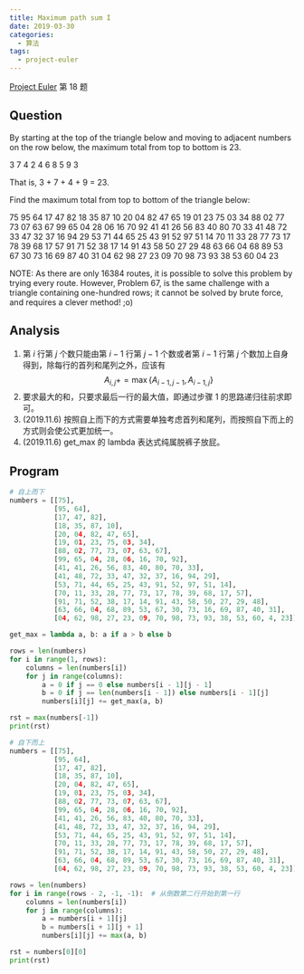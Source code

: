 ```yaml
---
title: Maximum path sum I
date: 2019-03-30
categories:
  - 算法
tags:
  - project-euler
---
```


[Project Euler](https://projecteuler.net) 第 18 题

<!-- more -->

## Question

By starting at the top of the triangle below and moving to adjacent numbers on the row below, the maximum total from top to bottom is 23.

3
7 4
2 4 6
8 5 9 3

That is, 3 + 7 + 4 + 9 = 23.

Find the maximum total from top to bottom of the triangle below:

75
95 64
17 47 82
18 35 87 10
20 04 82 47 65
19 01 23 75 03 34
88 02 77 73 07 63 67
99 65 04 28 06 16 70 92
41 41 26 56 83 40 80 70 33
41 48 72 33 47 32 37 16 94 29
53 71 44 65 25 43 91 52 97 51 14
70 11 33 28 77 73 17 78 39 68 17 57
91 71 52 38 17 14 91 43 58 50 27 29 48
63 66 04 68 89 53 67 30 73 16 69 87 40 31
04 62 98 27 23 09 70 98 73 93 38 53 60 04 23

NOTE: As there are only 16384 routes, it is possible to solve this problem by trying every route. However, Problem 67, is the same challenge with a triangle containing one-hundred rows; it cannot be solved by brute force, and requires a clever method! ;o)

## Analysis

1. 第 $i$ 行第 $j$ 个数只能由第 $i-1$ 行第 $j-1$ 个数或者第 $i-1$ 行第 $j$ 个数加上自身得到，除每行的首列和尾列之外，应该有 $$A_{i,j} += \max \{A_{i-1,j-1},A_{i-1,j}\}$$
2. 要求最大的和，只要求最后一行的最大值，即通过步骤 1 的思路递归往前求即可。
3. (2019.11.6) 按照自上而下的方式需要单独考虑首列和尾列，而按照自下而上的方式则会使公式更加统一。
4. (2019.11.6) get_max 的 lambda 表达式纯属脱裤子放屁。

## Program

```python
# 自上而下
numbers = [[75],
           [95, 64],
           [17, 47, 82],
           [18, 35, 87, 10],
           [20, 04, 82, 47, 65],
           [19, 01, 23, 75, 03, 34],
           [88, 02, 77, 73, 07, 63, 67],
           [99, 65, 04, 28, 06, 16, 70, 92],
           [41, 41, 26, 56, 83, 40, 80, 70, 33],
           [41, 48, 72, 33, 47, 32, 37, 16, 94, 29],
           [53, 71, 44, 65, 25, 43, 91, 52, 97, 51, 14],
           [70, 11, 33, 28, 77, 73, 17, 78, 39, 68, 17, 57],
           [91, 71, 52, 38, 17, 14, 91, 43, 58, 50, 27, 29, 48],
           [63, 66, 04, 68, 89, 53, 67, 30, 73, 16, 69, 87, 40, 31],
           [04, 62, 98, 27, 23, 09, 70, 98, 73, 93, 38, 53, 60, 4, 23]]

get_max = lambda a, b: a if a > b else b

rows = len(numbers)
for i in range(1, rows):
    columns = len(numbers[i])
    for j in range(columns):
        a = 0 if j == 0 else numbers[i - 1][j - 1]
        b = 0 if j == len(numbers[i - 1]) else numbers[i - 1][j]
        numbers[i][j] += get_max(a, b)

rst = max(numbers[-1])
print(rst)
```

```python
# 自下而上
numbers = [[75],
           [95, 64],
           [17, 47, 82],
           [18, 35, 87, 10],
           [20, 04, 82, 47, 65],
           [19, 01, 23, 75, 03, 34],
           [88, 02, 77, 73, 07, 63, 67],
           [99, 65, 04, 28, 06, 16, 70, 92],
           [41, 41, 26, 56, 83, 40, 80, 70, 33],
           [41, 48, 72, 33, 47, 32, 37, 16, 94, 29],
           [53, 71, 44, 65, 25, 43, 91, 52, 97, 51, 14],
           [70, 11, 33, 28, 77, 73, 17, 78, 39, 68, 17, 57],
           [91, 71, 52, 38, 17, 14, 91, 43, 58, 50, 27, 29, 48],
           [63, 66, 04, 68, 89, 53, 67, 30, 73, 16, 69, 87, 40, 31],
           [04, 62, 98, 27, 23, 09, 70, 98, 73, 93, 38, 53, 60, 4, 23]]

rows = len(numbers)
for i in range(rows - 2, -1, -1):  # 从倒数第二行开始到第一行
    columns = len(numbers[i])
    for j in range(columns):
        a = numbers[i + 1][j]
        b = numbers[i + 1][j + 1]
        numbers[i][j] += max(a, b)

rst = numbers[0][0]
print(rst)
```
